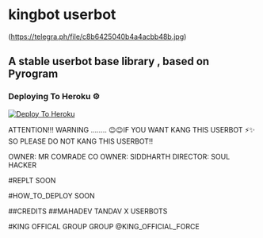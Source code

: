 # kingbot userbot
(https://telegra.ph/file/c8b6425040b4a4acbb48b.jpg)
## A stable userbot base library , based on Pyrogram


### Deploying To Heroku ⚙
[![Deploy To Heroku](https://www.herokucdn.com/deploy/button.svg)](https://heroku.com/deploy?template=https://github.com/TEAM-TANDAV-X/KING-USERBOTS)

ATTENTION!!!
              WARNING
              ........
😉😉IF YOU WANT KANG THIS USERBOT ⚡✨
SO PLEASE DO NOT KANG THIS USERBOT!!


OWNER: MR COMRADE
CO OWNER: SIDDHARTH
      DIRECTOR: SOUL HACKER



#REPLT
   SOON

#HOW_TO_DEPLOY
      SOON

##CREDITS
       ##MAHADEV TANDAV X USERBOTS

#KING OFFICAL GROUP GROUP
       @KING_OFFICIAL_FORCE



